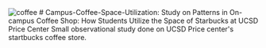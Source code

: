 <img src="https://i.pinimg.com/originals/18/b1/77/18b177f65bd1119ce41186d0d0959910.gif" alt="coffee"> 
# Campus-Coffee-Space-Utilization: Study on Patterns in On-campus Coffee Shop: How Students Utilize the Space of Starbucks at UCSD Price Center
Small observational study done on UCSD Price center's startbucks coffee store. 

